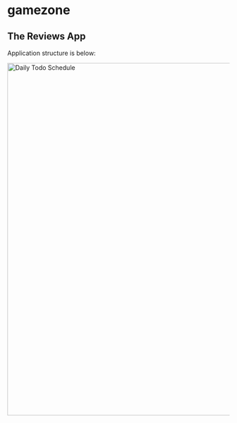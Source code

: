 # gamezone

## The Reviews App

Application structure is below:

<div align='left'>
<img title="Daily Todo Schedule" src="https://res.cloudinary.com/naandalistcloud/image/upload/v1579482983/readme-Github/todo-app-_f8zyhn.png" width='800'>
